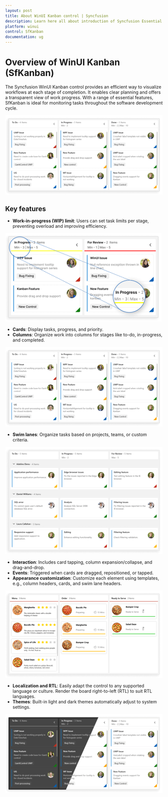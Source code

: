 ```yaml
---
layout: post
title: About WinUI Kanban control | Syncfusion
description: Learn here all about introduction of Syncfusion Essential Studio WinUI Kanban (SfKanban) control, its features and more.
platform: winui
control: SfKanban
documentation: ug
---
```


# Overview of WinUI Kanban (SfKanban)

The Syncfusion WinUI Kanban control provides an efficient way to visualize workflows at each stage of completion. It enables clear planning and offers a transparent view of work progress. With a range of essential features, SfKanban is ideal for monitoring tasks throughout the software development cycle.

![overview-in-winui-kanban](images/overview/overview-in-winui-kanban.png)

## Key features

* **Work-in-progress (WIP) limit**: Users can set task limits per stage, preventing overload and improving efficiency.

<img src="images/overview/work-in-progress-limit-in-winui-kanban.png" alt="work-in-progress-limit-in-winui-kanban" width="500">

* **Cards**: Display tasks, progress, and priority.
* **Columns**: Organize work into columns for stages like to-do, in-progress, and completed.

![columns-in-winui-kanban](images/overview/columns-in-winui-kanban.png)

* **Swim lanes**: Organize tasks based on projects, teams, or custom criteria.

![swim-lanes-in-winui-kanban](images/overview/swim-lanes-in-winui-kanban.png)

* **Interaction**: Includes card tapping, column expansion/collapse, and drag-and-drop.
* **Events**: Triggered when cards are dragged, repositioned, or tapped.
* **Appearance customization**: Customize each element using templates, e.g., column headers, cards, and swim lane headers.

![appearance-customization-in-winui-kanban](images/overview/appearance-customization-in-winui-kanban.png)

* **Localization and RTL**: Easily adapt the control to any supported language or culture. Render the board right-to-left (RTL) to suit RTL languages.
* **Themes**: Built-in light and dark themes automatically adjust to system settings.

![theming-in-winui-kanban](images/overview/theming-in-winui-kanban.png)